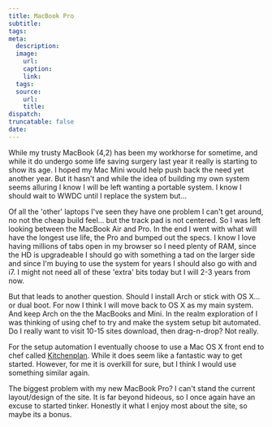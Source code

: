 ```yaml
---
title: MacBook Pro
subtitle:
tags:
meta:
  description:
  image:
    url:
    caption:
    link:
  tags:
  source:
    url:
    title:
dispatch:
truncatable: false
date:
---
```


While my trusty MacBook (4,2) has been my workhorse for sometime, and while it do undergo some life saving surgery last year it really is starting to show its age. I hoped my Mac Mini would  help push back the need yet another year. But it hasn't and while the idea of building my own system seems alluring I know I will be left wanting a portable system. I know I should wait to WWDC until I replace the system but...

Of all the 'other' laptops I've seen they have one problem I can't get around, no not the cheap build feel... but the track pad is not centered. So I was left looking between the MacBook Air and Pro. In the end I went with what will have the longest use life, the Pro and bumped out the specs. I know I love having millions of tabs open in my browser so I need plenty of RAM, since the HD is upgradeable I should go with something a tad on the larger side and since I'm buying to use the system for years I should also go with and i7. I might not need all of these 'extra' bits today but I will 2-3 years from now.

But that leads to another question. Should I install Arch or stick with OS X... or dual boot. For now I think I will move back to OS X as my main system. And keep Arch on the the MacBooks and Mini. In the realm exploration of I was thinking of using chef to try and make the system setup bit automated. Do I really want to visit 10-15 sites download, then drag-n-drop? Not really.

For the setup automation I eventually choose to use a Mac OS X front end to chef called [Kitchenplan][kitchenPlan]. While it does seem like a fantastic way to get started. However, for me it is overkill for sure, but I think I would use something similar again.

The biggest problem with my new MacBook Pro? I can't stand the current layout/design of the site. It is far beyond hideous, so I once again have an excuse to started tinker. Honestly it what I enjoy most about the site, so maybe its a bonus.

[kitchenPlan]: https://github.com/kitchenplan/kitchenplan
